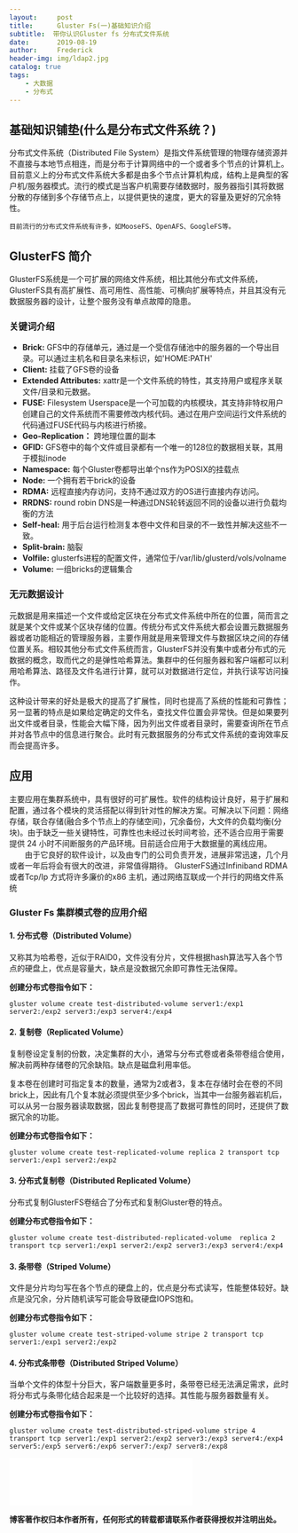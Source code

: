 ```yaml
---
layout:     post
title:      Gluster Fs(一)基础知识介绍
subtitle:  带你认识Gluster fs 分布式文件系统
date:       2019-08-19
author:     Frederick
header-img: img/ldap2.jpg
catalog: true
tags:
    - 大数据
    - 分布式
---
```


## 基础知识铺垫(什么是分布式文件系统？)

分布式文件系统（Distributed File System）是指文件系统管理的物理存储资源并不直接与本地节点相连，而是分布于计算网络中的一个或者多个节点的计算机上。目前意义上的分布式文件系统大多都是由多个节点计算机构成，结构上是典型的客户机/服务器模式。流行的模式是当客户机需要存储数据时，服务器指引其将数据分散的存储到多个存储节点上，以提供更快的速度，更大的容量及更好的冗余特性。

    目前流行的分布式文件系统有许多，如MooseFS、OpenAFS、GoogleFS等。

## GlusterFS 简介

GlusterFS系统是一个可扩展的网络文件系统，相比其他分布式文件系统，GlusterFS具有高扩展性、高可用性、高性能、可横向扩展等特点，并且其没有元数据服务器的设计，让整个服务没有单点故障的隐患。

### 关键词介绍

- **Brick:** GFS中的存储单元，通过是一个受信存储池中的服务器的一个导出目录。可以通过主机名和目录名来标识，如'HOME:PATH'
- **Client:** 挂载了GFS卷的设备
- **Extended Attributes:** xattr是一个文件系统的特性，其支持用户或程序关联文件/目录和元数据。
- **FUSE:** Filesystem Userspace是一个可加载的内核模块，其支持非特权用户创建自己的文件系统而不需要修改内核代码。通过在用户空间运行文件系统的代码通过FUSE代码与内核进行桥接。
- **Geo-Replication：** 跨地理位置的副本
- **GFID:** GFS卷中的每个文件或目录都有一个唯一的128位的数据相关联，其用于模拟inode
- **Namespace:** 每个Gluster卷都导出单个ns作为POSIX的挂载点
- **Node:** 一个拥有若干brick的设备
- **RDMA:** 远程直接内存访问，支持不通过双方的OS进行直接内存访问。
- **RRDNS:** round robin DNS是一种通过DNS轮转返回不同的设备以进行负载均衡的方法
- **Self-heal:** 用于后台运行检测复本卷中文件和目录的不一致性并解决这些不一致。
- **Split-brain:** 脑裂
- **Volfile:** glusterfs进程的配置文件，通常位于/var/lib/glusterd/vols/volname
- **Volume:** 一组bricks的逻辑集合

### 无元数据设计

元数据是用来描述一个文件或给定区块在分布式文件系统中所在的位置，简而言之就是某个文件或某个区块存储的位置。传统分布式文件系统大都会设置元数据服务器或者功能相近的管理服务器，主要作用就是用来管理文件与数据区块之间的存储位置关系。相较其他分布式文件系统而言，GlusterFS并没有集中或者分布式的元数据的概念，取而代之的是弹性哈希算法。集群中的任何服务器和客户端都可以利用哈希算法、路径及文件名进行计算，就可以对数据进行定位，并执行读写访问操作。

这种设计带来的好处是极大的提高了扩展性，同时也提高了系统的性能和可靠性；另一显著的特点是如果给定确定的文件名，查找文件位置会非常快。但是如果要列出文件或者目录，性能会大幅下降，因为列出文件或者目录时，需要查询所在节点并对各节点中的信息进行聚合。此时有元数据服务的分布式文件系统的查询效率反而会提高许多。

## 应用

主要应用在集群系统中，具有很好的可扩展性。软件的结构设计良好，易于扩展和配置，通过各个模块的灵活搭配以得到针对性的解决方案。可解决以下问题：网络存储，联合存储(融合多个节点上的存储空间)，冗余备份，大文件的负载均衡(分块)。由于缺乏一些关键特性，可靠性也未经过长时间考验，还不适合应用于需要提供 24 小时不间断服务的产品环境。目前适合应用于大数据量的离线应用。
　　由于它良好的软件设计，以及由专门的公司负责开发，进展非常迅速，几个月或者一年后将会有很大的改进，非常值得期待。
GlusterFS通过Infiniband RDMA 或者Tcp/Ip 方式将许多廉价的x86 主机，通过网络互联成一个并行的网络文件系统

### Gluster Fs 集群模式卷的应用介绍

#### 1. 分布式卷（Distributed Volume）

又称其为哈希卷，近似于RAID0，文件没有分片，文件根据hash算法写入各个节点的硬盘上，优点是容量大，缺点是没数据冗余即可靠性无法保障。

**创建分布式卷指令如下：**

    gluster volume create test-distributed-volume server1:/exp1 server2:/exp2 server3:/exp3 server4:/exp4
    
#### 2. 复制卷（Replicated Volume）

复制卷设定复制的份数，决定集群的大小，通常与分布式卷或者条带卷组合使用，解决前两种存储卷的冗余缺陷。缺点是磁盘利用率低。

复本卷在创建时可指定复本的数量，通常为2或者3，复本在存储时会在卷的不同brick上，因此有几个复本就必须提供至少多个brick，当其中一台服务器岩机后，可以从另一台服务器读取数据，因此复制卷提高了数据可靠性的同时，还提供了数据冗余的功能。

**创建分布式卷指令如下：**

    gluster volume create test-replicated-volume replica 2 transport tcp server1:/exp1 server2:/exp2

#### 3. 分布式复制卷（Distributed Replicated Volume）

分布式复制GlusterFS卷结合了分布式和复制Gluster卷的特点。

**创建分布式卷指令如下：**

    gluster volume create test-distributed-replicated-volume  replica 2 transport tcp server1:/exp1 server2:/exp2 server3:/exp3 server4:/exp4

#### 3. 条带卷（Striped Volume）

文件是分片均匀写在各个节点的硬盘上的，优点是分布式读写，性能整体较好。缺点是没冗余，分片随机读写可能会导致硬盘IOPS饱和。

**创建分布式卷指令如下：**

    gluster volume create test-striped-volume stripe 2 transport tcp server1:/exp1 server2:/exp2

#### 4. 分布式条带卷（Distributed Striped Volume）

当单个文件的体型十分巨大，客户端数量更多时，条带卷已经无法满足需求，此时将分布式与条带化结合起来是一个比较好的选择。其性能与服务器数量有关。

**创建分布式卷指令如下：**

    gluster volume create test-distributed-striped-volume stripe 4 transport tcp server1:/exp1 server2:/exp2 server3:/exp3 server4:/exp4 server5:/exp5 server6:/exp6 server7:/exp7 server8:/exp8

<iframe frameborder="no" border="0" marginwidth="0" marginheight="0" width=330 height=86 src="//music.163.com/outchain/player?type=2&id=528478901&auto=1&height=66"></iframe>

**博客著作权归本作者所有，任何形式的转载都请联系作者获得授权并注明出处。**
